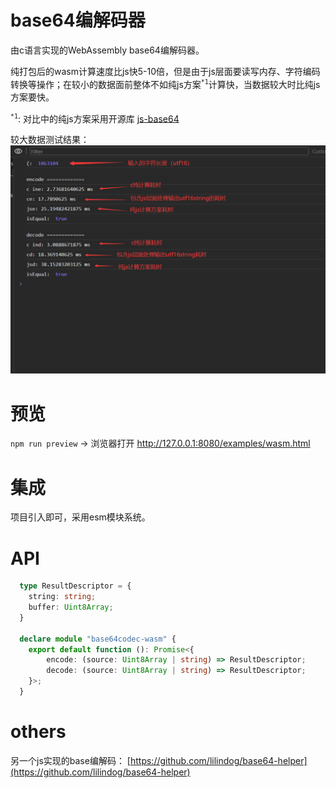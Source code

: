 # base64编解码器

由c语言实现的WebAssembly base64编解码器。   

纯打包后的wasm计算速度比js快5-10倍，但是由于js层面要读写内存、字符编码转换等操作；在较小的数据面前整体不如纯js方案<sup>`*1`</sup>计算快，当数据较大时比纯js方案要快。 

<sup>`*1`</sup>: 对比中的纯js方案采用开源库 [js-base64](https://www.npmjs.com/package/js-base64)

较大数据测试结果：     
![较大数据测试结果png](./doc//img1.png)

# 预览  
`npm run preview` -> 浏览器打开 http://127.0.0.1:8080/examples/wasm.html

# 集成
项目引入即可，采用esm模块系统。  

# API
```ts
  type ResultDescriptor = {
    string: string;
    buffer: Uint8Array;
  }
  
  declare module "base64codec-wasm" {
    export default function (): Promise<{ 
        encode: (source: Uint8Array | string) => ResultDescriptor; 
        decode: (source: Uint8Array | string) => ResultDescriptor;
    }>;
  }
```

# others
另一个js实现的base编解码： [https://github.com/lilindog/base64-helper](https://github.com/lilindog/base64-helper)  